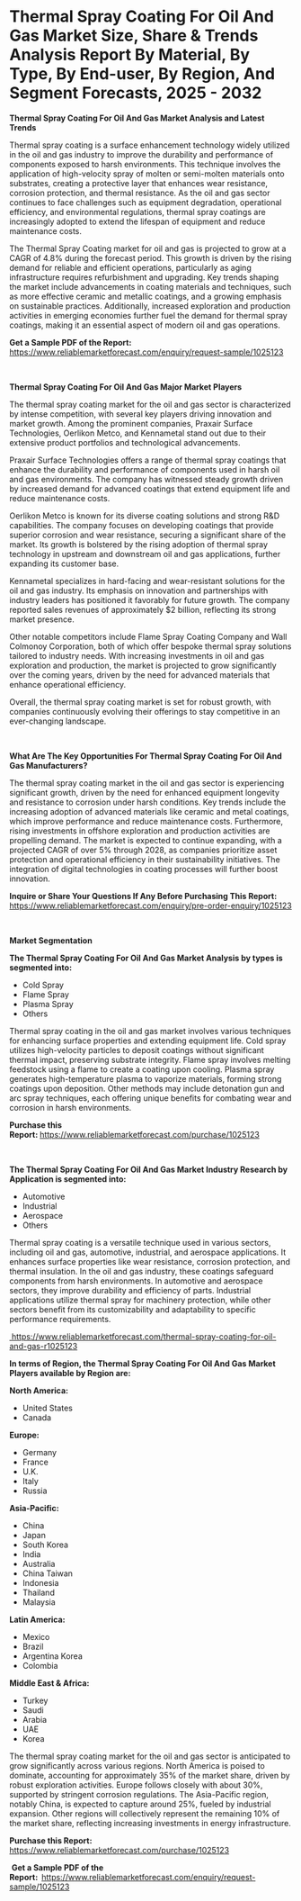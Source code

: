 <p><h1>Thermal Spray Coating For Oil And Gas Market Size, Share & Trends Analysis Report By Material, By Type, By End-user, By Region, And Segment Forecasts, 2025 - 2032</h1></p><p><strong>Thermal Spray Coating For Oil And Gas Market Analysis and Latest Trends</strong></p>
<p><p>Thermal spray coating is a surface enhancement technology widely utilized in the oil and gas industry to improve the durability and performance of components exposed to harsh environments. This technique involves the application of high-velocity spray of molten or semi-molten materials onto substrates, creating a protective layer that enhances wear resistance, corrosion protection, and thermal resistance. As the oil and gas sector continues to face challenges such as equipment degradation, operational efficiency, and environmental regulations, thermal spray coatings are increasingly adopted to extend the lifespan of equipment and reduce maintenance costs.</p><p>The Thermal Spray Coating market for oil and gas is projected to grow at a CAGR of 4.8% during the forecast period. This growth is driven by the rising demand for reliable and efficient operations, particularly as aging infrastructure requires refurbishment and upgrading. Key trends shaping the market include advancements in coating materials and techniques, such as more effective ceramic and metallic coatings, and a growing emphasis on sustainable practices. Additionally, increased exploration and production activities in emerging economies further fuel the demand for thermal spray coatings, making it an essential aspect of modern oil and gas operations.</p></p>
<p><strong>Get a Sample PDF of the Report:&nbsp;</strong> <a href="https://www.reliablemarketforecast.com/enquiry/request-sample/1025123?utm_campaign=2779&utm_medium=2&utm_source=Github&utm_content=ia&utm_term=18042025&utm_id=thermal-spray-coating-for-oil-and-gas">https://www.reliablemarketforecast.com/enquiry/request-sample/1025123</a></p>
<p>&nbsp;</p>
<p><strong>Thermal Spray Coating For Oil And Gas Major Market Players</strong></p>
<p><p>The thermal spray coating market for the oil and gas sector is characterized by intense competition, with several key players driving innovation and market growth. Among the prominent companies, Praxair Surface Technologies, Oerlikon Metco, and Kennametal stand out due to their extensive product portfolios and technological advancements.</p><p>Praxair Surface Technologies offers a range of thermal spray coatings that enhance the durability and performance of components used in harsh oil and gas environments. The company has witnessed steady growth driven by increased demand for advanced coatings that extend equipment life and reduce maintenance costs.</p><p>Oerlikon Metco is known for its diverse coating solutions and strong R&D capabilities. The company focuses on developing coatings that provide superior corrosion and wear resistance, securing a significant share of the market. Its growth is bolstered by the rising adoption of thermal spray technology in upstream and downstream oil and gas applications, further expanding its customer base.</p><p>Kennametal specializes in hard-facing and wear-resistant solutions for the oil and gas industry. Its emphasis on innovation and partnerships with industry leaders has positioned it favorably for future growth. The company reported sales revenues of approximately $2 billion, reflecting its strong market presence.</p><p>Other notable competitors include Flame Spray Coating Company and Wall Colmonoy Corporation, both of which offer bespoke thermal spray solutions tailored to industry needs. With increasing investments in oil and gas exploration and production, the market is projected to grow significantly over the coming years, driven by the need for advanced materials that enhance operational efficiency.</p><p>Overall, the thermal spray coating market is set for robust growth, with companies continuously evolving their offerings to stay competitive in an ever-changing landscape.</p></p>
<p>&nbsp;</p>
<p><strong>What Are The Key Opportunities For Thermal Spray Coating For Oil And Gas Manufacturers?</strong></p>
<p><p>The thermal spray coating market in the oil and gas sector is experiencing significant growth, driven by the need for enhanced equipment longevity and resistance to corrosion under harsh conditions. Key trends include the increasing adoption of advanced materials like ceramic and metal coatings, which improve performance and reduce maintenance costs. Furthermore, rising investments in offshore exploration and production activities are propelling demand. The market is expected to continue expanding, with a projected CAGR of over 5% through 2028, as companies prioritize asset protection and operational efficiency in their sustainability initiatives. The integration of digital technologies in coating processes will further boost innovation.</p></p>
<p><strong>Inquire or Share Your Questions If Any Before Purchasing This Report:</strong> <a href="https://www.reliablemarketforecast.com/enquiry/pre-order-enquiry/1025123?utm_campaign=2779&utm_medium=2&utm_source=Github&utm_content=ia&utm_term=18042025&utm_id=thermal-spray-coating-for-oil-and-gas">https://www.reliablemarketforecast.com/enquiry/pre-order-enquiry/1025123</a></p>
<p>&nbsp;</p>
<p><strong>Market Segmentation</strong></p>
<p><strong>The Thermal Spray Coating For Oil And Gas Market Analysis by types is segmented into:</strong></p>
<p><ul><li>Cold Spray</li><li>Flame Spray</li><li>Plasma Spray</li><li>Others</li></ul></p>
<p><p>Thermal spray coating in the oil and gas market involves various techniques for enhancing surface properties and extending equipment life. Cold spray utilizes high-velocity particles to deposit coatings without significant thermal impact, preserving substrate integrity. Flame spray involves melting feedstock using a flame to create a coating upon cooling. Plasma spray generates high-temperature plasma to vaporize materials, forming strong coatings upon deposition. Other methods may include detonation gun and arc spray techniques, each offering unique benefits for combating wear and corrosion in harsh environments.</p></p>
<p><strong>Purchase this Report:&nbsp;</strong><a href="https://www.reliablemarketforecast.com/purchase/1025123?utm_campaign=2779&utm_medium=2&utm_source=Github&utm_content=ia&utm_term=18042025&utm_id=thermal-spray-coating-for-oil-and-gas">https://www.reliablemarketforecast.com/purchase/1025123</a></p>
<p>&nbsp;</p>
<p><strong>The Thermal Spray Coating For Oil And Gas Market Industry Research by Application is segmented into:</strong></p>
<p><ul><li>Automotive</li><li>Industrial</li><li>Aerospace</li><li>Others</li></ul></p>
<p><p>Thermal spray coating is a versatile technique used in various sectors, including oil and gas, automotive, industrial, and aerospace applications. It enhances surface properties like wear resistance, corrosion protection, and thermal insulation. In the oil and gas industry, these coatings safeguard components from harsh environments. In automotive and aerospace sectors, they improve durability and efficiency of parts. Industrial applications utilize thermal spray for machinery protection, while other sectors benefit from its customizability and adaptability to specific performance requirements.</p></p>
<p><a href="https://www.reliablemarketforecast.com/thermal-spray-coating-for-oil-and-gas-r1025123?utm_campaign=2779&utm_medium=2&utm_source=Github&utm_content=ia&utm_term=18042025&utm_id=thermal-spray-coating-for-oil-and-gas">&nbsp;https://www.reliablemarketforecast.com/thermal-spray-coating-for-oil-and-gas-r1025123</a></p>
<p><strong>In terms of Region, the Thermal Spray Coating For Oil And Gas Market Players available by Region are:</strong></p>
<p>
    <p> <strong> North America: </strong>
        <ul>
            <li>United States</li>
            <li>Canada</li>
        </ul>
        </p> 
    <p> <strong> Europe: </strong>
        <ul>
            <li>Germany</li>
            <li>France</li>
            <li>U.K.</li>
            <li>Italy</li>
            <li>Russia</li>
        </ul>
        </p> 
    <p> <strong> Asia-Pacific: </strong>
        <ul>
            <li>China</li>
            <li>Japan</li>
            <li>South Korea</li>
            <li>India</li>
            <li>Australia</li>
            <li>China Taiwan</li>
            <li>Indonesia</li>
            <li>Thailand</li>
            <li>Malaysia</li>
        </ul>
        </p> 
    <p> <strong> Latin America: </strong>
        <ul>
            <li>Mexico</li>
            <li>Brazil</li>
            <li>Argentina Korea</li>
            <li>Colombia</li>
        </ul>
        </p> 
    <p> <strong> Middle East & Africa: </strong>
        <ul>
            <li>Turkey</li>
            <li>Saudi</li>
            <li>Arabia</li>
            <li>UAE</li>
            <li>Korea</li>
        </ul>
    </p>
    </p>
<p><p>The thermal spray coating market for the oil and gas sector is anticipated to grow significantly across various regions. North America is poised to dominate, accounting for approximately 35% of the market share, driven by robust exploration activities. Europe follows closely with about 30%, supported by stringent corrosion regulations. The Asia-Pacific region, notably China, is expected to capture around 25%, fueled by industrial expansion. Other regions will collectively represent the remaining 10% of the market share, reflecting increasing investments in energy infrastructure.</p></p>
<p><strong>Purchase this Report: </strong><a href="https://www.reliablemarketforecast.com/purchase/1025123?utm_campaign=2779&utm_medium=2&utm_source=Github&utm_content=ia&utm_term=18042025&utm_id=thermal-spray-coating-for-oil-and-gas">https://www.reliablemarketforecast.com/purchase/1025123</a></p>
<p>&nbsp;<strong>Get a Sample PDF of the Report:&nbsp;&nbsp;</strong><a href="https://www.reliablemarketforecast.com/enquiry/request-sample/1025123?utm_campaign=2779&utm_medium=2&utm_source=Github&utm_content=ia&utm_term=18042025&utm_id=thermal-spray-coating-for-oil-and-gas">https://www.reliablemarketforecast.com/enquiry/request-sample/1025123</a></p>
<p><strong></strong></p>
<p><p></p><p></p><p></p></p>